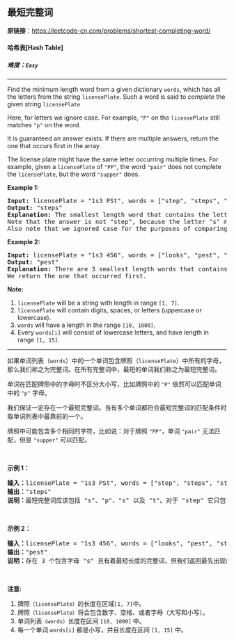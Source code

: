 ## 最短完整词

**原链接**：<https://leetcode-cn.com/problems/shortest-completing-word/>

#### 哈希表[Hash Table]    

##### 难度：**`Easy`**

----- 
<p>
Find the minimum length word from a given dictionary <code>words</code>, which has all the letters from the string <code>licensePlate</code>.  Such a word is said to <i>complete</i> the given string <code>licensePlate</code>
</p><p>
Here, for letters we ignore case.  For example, <code>"P"</code> on the <code>licensePlate</code> still matches <code>"p"</code> on the word.
</p><p>
It is guaranteed an answer exists.  If there are multiple answers, return the one that occurs first in the array.
</p><p>
The license plate might have the same letter occurring multiple times.  For example, given a <code>licensePlate</code> of <code>"PP"</code>, the word <code>"pair"</code> does not complete the <code>licensePlate</code>, but the word <code>"supper"</code> does.
</p><p>

<p><b>Example 1:</b><br />
<pre>
<b>Input:</b> licensePlate = "1s3 PSt", words = ["step", "steps", "stripe", "stepple"]
<b>Output:</b> "steps"
<b>Explanation:</b> The smallest length word that contains the letters "S", "P", "S", and "T".
Note that the answer is not "step", because the letter "s" must occur in the word twice.
Also note that we ignored case for the purposes of comparing whether a letter exists in the word.
</pre>
</p>

<p><b>Example 2:</b><br />
<pre>
<b>Input:</b> licensePlate = "1s3 456", words = ["looks", "pest", "stew", "show"]
<b>Output:</b> "pest"
<b>Explanation:</b> There are 3 smallest length words that contains the letters "s".
We return the one that occurred first.
</pre>
</p>

<p><b>Note:</b><br>
<ol>
<li><code>licensePlate</code> will be a string with length in range <code>[1, 7]</code>.</li>
<li><code>licensePlate</code> will contain digits, spaces, or letters (uppercase or lowercase).</li>
<li><code>words</code> will have a length in the range <code>[10, 1000]</code>.</li>
<li>Every <code>words[i]</code> will consist of lowercase letters, and have length in range <code>[1, 15]</code>.</li>
</ol>
</p>

----- 
<p>如果单词列表（<code>words</code>）中的一个单词包含牌照（<code>licensePlate</code>）中所有的字母，那么我们称之为完整词。在所有完整词中，最短的单词我们称之为最短完整词。</p>

<p>单词在匹配牌照中的字母时不区分大小写，比如牌照中的&nbsp;<code>&quot;P&quot;</code>&nbsp;依然可以匹配单词中的&nbsp;<code>&quot;p&quot;</code>&nbsp;字母。</p>

<p>我们保证一定存在一个最短完整词。当有多个单词都符合最短完整词的匹配条件时取单词列表中最靠前的一个。</p>

<p>牌照中可能包含多个相同的字符，比如说：对于牌照 <code>&quot;PP&quot;</code>，单词&nbsp;<code>&quot;pair&quot;</code>&nbsp;无法匹配，但是&nbsp;<code>&quot;supper&quot;</code>&nbsp;可以匹配。</p>

<p>&nbsp;</p>

<p><strong>示例 1：</strong></p>

<pre><strong>输入：</strong>licensePlate = &quot;1s3 PSt&quot;, words = [&quot;step&quot;, &quot;steps&quot;, &quot;stripe&quot;, &quot;stepple&quot;]
<strong>输出：</strong>&quot;steps&quot;
<strong>说明：</strong>最短完整词应该包括 &quot;s&quot;、&quot;p&quot;、&quot;s&quot; 以及 &quot;t&quot;。对于 &quot;step&quot; 它只包含一个 &quot;s&quot; 所以它不符合条件。同时在匹配过程中我们忽略牌照中的大小写。</pre>

<p>&nbsp;</p>

<p><strong>示例 2：</strong></p>

<pre><strong>输入：</strong>licensePlate = &quot;1s3 456&quot;, words = [&quot;looks&quot;, &quot;pest&quot;, &quot;stew&quot;, &quot;show&quot;]
<strong>输出：</strong>&quot;pest&quot;
<strong>说明：</strong>存在 3 个包含字母 &quot;s&quot; 且有着最短长度的完整词，但我们返回最先出现的完整词。
</pre>

<p>&nbsp;</p>

<p><strong>注意:</strong></p>

<ol>
	<li>牌照<code>（licensePlate）</code>的长度在区域<code>[1, 7]</code>中。</li>
	<li>牌照<code>（licensePlate）</code>将会包含数字、空格、或者字母（大写和小写）。</li>
	<li>单词列表<code>（words）</code>长度在区间&nbsp;<code>[10, 1000]</code>&nbsp;中。</li>
	<li>每一个单词&nbsp;<code>words[i]</code>&nbsp;都是小写，并且长度在区间&nbsp;<code>[1, 15]</code>&nbsp;中。</li>
</ol>

<p>&nbsp;</p>
